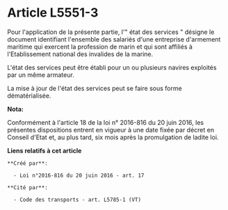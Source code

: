 # Article L5551-3

Pour l'application de la présente partie, l'" état des services " désigne le document identifiant l'ensemble des salariés
d'une entreprise d'armement maritime qui exercent la profession de marin et qui sont affiliés à l'Etablissement national des
invalides de la marine. 

L'état des services peut être établi pour un ou plusieurs navires exploités par un même armateur. 

La mise à jour de l'état des services peut se faire sous forme dématérialisée.

**Nota:**

Conformément à l'article 18 de la loi n° 2016-816 du 20 juin 2016, les présentes dispositions entrent en vigueur à une date
fixée par décret en Conseil d'Etat et, au plus tard, six mois après la promulgation de ladite loi.

**Liens relatifs à cet article**

	**Créé par**:

	  - Loi n°2016-816 du 20 juin 2016 - art. 17

	**Cité par**:

	  - Code des transports - art. L5785-1 (VT)
